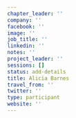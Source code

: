 ```yaml
---
chapter_leader: ''
company: ''
facebook: ''
image: ''
job_title: ''
linkedin: ''
notes: ''
project_leader: ''
sessions: []
status: add-details
title: Alicia Barnes
travel_from: ''
twitter: ''
type: participant
website: ''
---
```


<!-- put more details about participant here -->